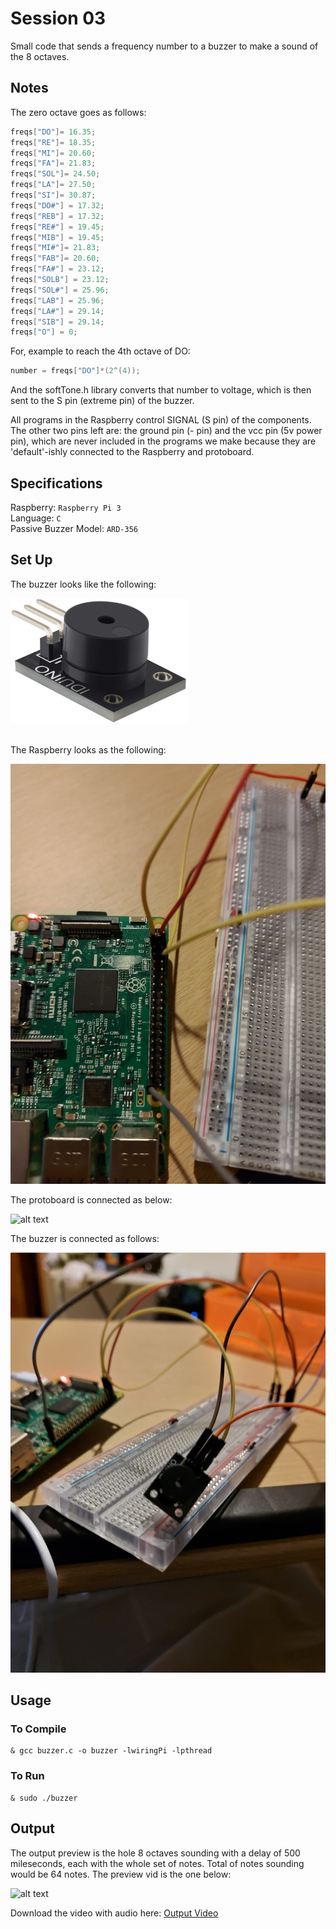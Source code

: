 # Session 03

Small code that sends a frequency number to a buzzer to make a sound of the 8 octaves. <br />

## Notes

The zero octave goes as follows: <br />

```c
freqs["DO"]= 16.35;
freqs["RE"]= 18.35; 
freqs["MI"]= 20.60;
freqs["FA"]= 21.83;
freqs["SOL"]= 24.50;
freqs["LA"]= 27.50;
freqs["SI"]= 30.87;
freqs["DO#"] = 17.32;
freqs["REB"] = 17.32;
freqs["RE#"] = 19.45;
freqs["MIB"] = 19.45;
freqs["MI#"]= 21.83;
freqs["FAB"]= 20.60;
freqs["FA#"] = 23.12;
freqs["SOLB"] = 23.12;
freqs["SOL#"] = 25.96;
freqs["LAB"] = 25.96;
freqs["LA#"] = 29.14;
freqs["SIB"] = 29.14;
freqs["O"] = 0;
```

For, example to reach the 4th octave of DO: <br />

```c
number = freqs["DO"]*(2^(4));
```

And the softTone.h library converts that number to voltage, which is then sent to the S pin (extreme  pin) of the buzzer. <br />

All programs in the Raspberry control SIGNAL (S pin) of the components. The other two pins left are: the ground pin (- pin) and the vcc pin (5v power pin), which are never included in the programs we make because they are 'default'-ishly connected to the Raspberry and protoboard. <br />

## Specifications

Raspberry: `Raspberry Pi 3` <br />
Language: `C` <br />
Passive Buzzer Model: `ARD-356` <br />

## Set Up

The buzzer looks like the following: <br />

<div>
<img src="https://github.com/the-other-mariana/circuits-workshop/blob/master/session03/images/ARD-356.jpg" height="200"/>
</div>
<br />

The Raspberry looks as the following: <br />

![alt text](https://github.com/the-other-mariana/circuits-workshop/blob/master/session03/images/rasp-buzzer.jpg?raw=true) <br />

The protoboard is connected as below: <br />

![alt text](https://github.com/the-other-mariana/circuits-workshop/blob/master/session03/images/proto-buzzer.jpg?raw=true) <br />

The buzzer is connected as follows: <br />

![alt text](https://github.com/the-other-mariana/circuits-workshop/blob/master/session03/images/buzzer.jpg?raw=true) <br />

## Usage

### To Compile

```
& gcc buzzer.c -o buzzer -lwiringPi -lpthread
```

### To Run

```
& sudo ./buzzer
```

## Output

The output preview is the hole 8 octaves sounding with a delay of 500 mileseconds, each with the whole set of notes. Total of notes sounding would be 64 notes. The preview vid is the one below: <br />

![alt text](https://github.com/the-other-mariana/circuits-workshop/blob/master/session03/images/output-gif.gif) <br />

Download the video with audio here: [Output Video](https://github.com/the-other-mariana/circuits-workshop/blob/master/session03/images/output-vid.mp4) <br />


